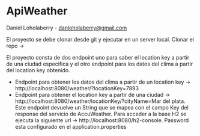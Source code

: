 # ApiWeather

Daniel Loholaberry - danloholaberry@gmail.com

El proyecto se debe clonar desde git y ejecutar en un server local.
Clonar el repo -> 

El proyecto consta de dos endpoint uno para saber el location key a partir de una ciudad especifica y el otro endpoint para los datos del clima a partir del location key obtenido.
* Endpoint para obtener los datos del clima a partir de un location key -> http://localhost:8080/weather/?locationKey=7893
* Endpoint para obtener el location key a partir de una ciudad -> http://localhost:8080/weather/locationKey/?cityName=Mar del plata. Este endpoint devuelve un String que se mapea con el campo Key del response del servicio de AccuWeather.
Para acceder a la base H2 se ejecuta la siguiente url -> http://localhost:8080/h2-console. Password esta configurado en el application.properties 
